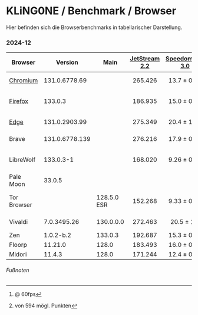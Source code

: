 # KLiNG0NE / Benchmark / Browser

Hier befinden sich die Browserbenchmarks in tabellarischer Darstellung.

### 2024-12

| Browser         | Version        | Main          | [JetStream 2.2][1] | [Speedometer 3.0][2] | [MotionMark 1.3.1][3][^1] | [SunSpider 1.0][4] | [HTML5test][5][^2]
| --------------- | -------------- | ------------- | :----------------: | :------------------: | :-----------------------------: | :----------------: | :-------------------:
| [Chromium][chr] | 131.0.6778.69  |               | 265.426            | 13.7 ± 0.46          | 1367.74 ±8.41%                  | 52.0ms +/- 3.5%    | 581
| [Firefox][fir]  | 133.0.3        |               | 186.935            | 15.0 ± 0.62          | 1151.14 ±6.64%                  | 49.9ms +/- 13.8%   | 546
| [Edge][edg]     | 131.0.2903.99  |               | 275.349            | 20.4 ± 1.40          | 2641.24 ±2.38%                  | 49.4ms +/- 2.4%    | 581
| Brave           | 131.0.6778.139 |               | 276.216            | 17.9 ± 0.89          | 1862.81 ±2.45%                  | 49.1ms +/- 2.8%    | 581
| LibreWolf       | 133.0.3-1      |               | 168.020            |  9.26 ± 0.45         |  710.78 ±8.08%                  | 36.7ms +/- 45.1%   | 539
| Pale Moon       | 33.0.5         |               |                    |                      |  363.98 ±16.36%                 | 93.2ms +/- 8.7%    | 477
| Tor Browser     |                | 128.5.0 ESR   | 152.268            |  9.33 ± 0.59         |  914.98 ±11.30%                 | 75.0ms +/- 29.0%   | 457
| Vivaldi         | 7.0.3495.26    | 130.0.0.0     | 272.463            | 20.5 ± 1.0           | 1227.54 ±3.30%                  |                    | 581
| Zen             | 1.0.2-b.2      | 133.0.3       | 192.687            | 15.3 ± 0.43          |                                 |                    | 546
| Floorp          | 11.21.0        | 128.0         | 183.493            | 16.0 ± 0.36          |                                 |                    | 546
| Midori          | 11.4.3         | 128.0         | 171.244            | 12.4 ± 0.26          |

[1]: <https://browserbench.org/JetStream/> "JetStream 2.2"
[2]: <https://browserbench.org/Speedometer3.0/> "Speedometer 3.0"
[3]: <https://browserbench.org/MotionMark1.3.1> "SunSpider 1.0"
[4]: <http://proofcafe.org/jsx-bench/js/sunspider.html> "SunSpider 1.0"
[5]: <https://html5test.co/> "HTML5test"

[chr]: <https://chromium.woolyss.com/download/de/> "chromium.woolyss.com"
[fir]: <https://www.mozilla.org/de/firefox/all/> "www.mozilla.org"
[edg]: <https://www.microsoft.com/de-de/edge/business/download> "www.microsoft.com"

###### Fußnoten
[^1]: @ 60fps
[^2]: von 594 mögl. Punkten
